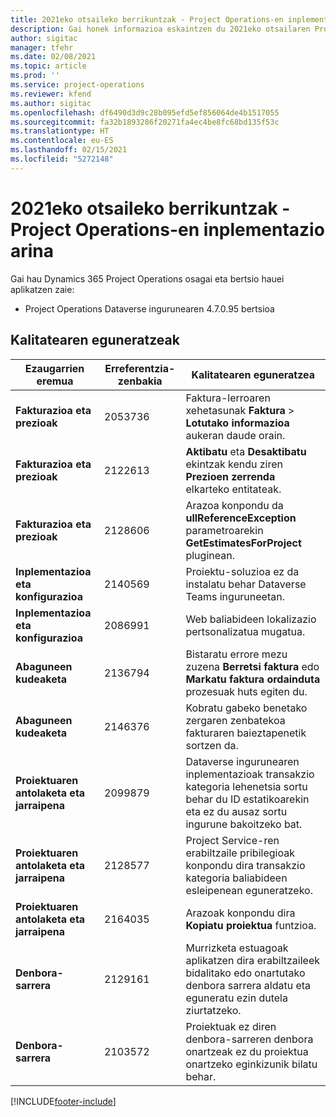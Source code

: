 ```yaml
---
title: 2021eko otsaileko berrikuntzak - Project Operations-en inplementazio arina
description: Gai honek informazioa eskaintzen du 2021eko otsailaren Project Operations inplementazio arinaren bertsioan eskuragarri dauden kalitate-eguneratzeei buruz.
author: sigitac
manager: tfehr
ms.date: 02/08/2021
ms.topic: article
ms.prod: ''
ms.service: project-operations
ms.reviewer: kfend
ms.author: sigitac
ms.openlocfilehash: df6490d3d9c28b095efd5ef856064de4b1517055
ms.sourcegitcommit: fa32b1893286f20271fa4ec4be8fc68bd135f53c
ms.translationtype: HT
ms.contentlocale: eu-ES
ms.lasthandoff: 02/15/2021
ms.locfileid: "5272148"
---
```

# <a name="whats-new-february-2021---project-operations-lite-deployment"></a>2021eko otsaileko berrikuntzak - Project Operations-en inplementazio arina

Gai hau Dynamics 365 Project Operations osagai eta bertsio hauei aplikatzen zaie:

  - Project Operations Dataverse ingurunearen 4.7.0.95 bertsioa

## <a name="quality-updates"></a>Kalitatearen eguneratzeak

| **Ezaugarrien eremua** | **Erreferentzia-zenbakia** | **Kalitatearen eguneratzea** |
| --- | --- | --- |
| **Fakturazioa eta prezioak** | 2053736 | Faktura-lerroaren xehetasunak **Faktura** > **Lotutako informazioa** aukeran daude orain. |
| **Fakturazioa eta prezioak** | 2122613 | **Aktibatu** eta **Desaktibatu** ekintzak kendu ziren **Prezioen zerrenda** elkarteko entitateak. |
| **Fakturazioa eta prezioak** | 2128606 | Arazoa konpondu da **ullReferenceException** parametroarekin **GetEstimatesForProject** pluginean. |
| **Inplementazioa eta konfigurazioa** | 2140569 | Proiektu-soluzioa ez da instalatu behar Dataverse Teams inguruneetan. |
| **Inplementazioa eta konfigurazioa** | 2086991 | Web baliabideen lokalizazio pertsonalizatua mugatua. |
| **Abaguneen kudeaketa** | 2136794 | Bistaratu errore mezu zuzena **Berretsi faktura** edo **Markatu faktura ordainduta** prozesuak huts egiten du. |
| **Abaguneen kudeaketa** | 2146376 | Kobratu gabeko benetako zergaren zenbatekoa fakturaren baieztapenetik sortzen da. |
| **Proiektuaren antolaketa eta jarraipena** | 2099879 | Dataverse ingurunearen inplementazioak transakzio kategoria lehenetsia sortu behar du ID estatikoarekin eta ez du ausaz sortu ingurune bakoitzeko bat. |
| **Proiektuaren antolaketa eta jarraipena** | 2128577 | Project Service-ren erabiltzaile pribilegioak konpondu dira transakzio kategoria baliabideen esleipenean eguneratzeko. |
| **Proiektuaren antolaketa eta jarraipena** | 2164035 | Arazoak konpondu dira **Kopiatu proiektua** funtzioa. |
| **Denbora-sarrera** | 2129161 | Murrizketa estuagoak aplikatzen dira erabiltzaileek bidalitako edo onartutako denbora sarrera aldatu eta eguneratu ezin dutela ziurtatzeko. |
| **Denbora-sarrera** | 2103572 | Proiektuak ez diren denbora-sarreren denbora onartzeak ez du proiektua onartzeko eginkizunik bilatu behar. |


[!INCLUDE[footer-include](../../includes/footer-banner.md)]